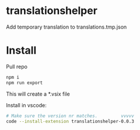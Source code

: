 # translationshelper

Add temporary translation to translations.tmp.json

# Install

Pull repo

```bash
npm i
npm run export
```

This will create a \*.vsix file

Install in vscode:

```bash
# Make sure the version nr matches.         vvvvv
code --install-extension translationshelper-0.0.3
```
